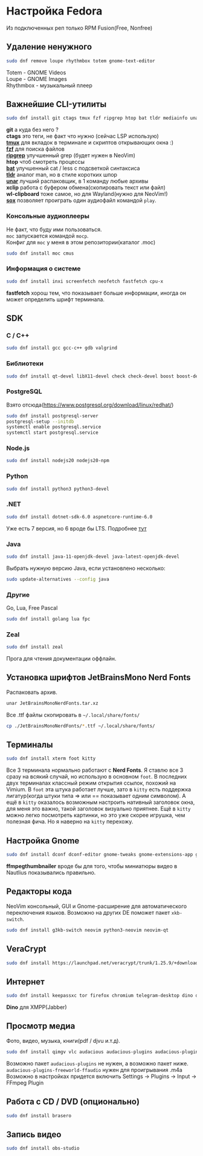 # Настройка Fedora

Из подключенных реп только RPM Fusion(Free, Nonfree)

## Удаление ненужного
```bash
sudo dnf remove loupe rhythmbox totem gnome-text-editor
```
Totem - GNOME Videos \
Loupe - GNOME Images \
Rhythmbox - музыкальный плеер

## Важнейшие CLI-утилиты

```bash
sudo dnf install git ctags tmux fzf ripgrep htop bat tldr mediainfo unar xclip wl-clipboard sox
```
__git__ а куда без него ? \
__ctags__ это теги, не факт что нужно (сейчас LSP использую) \
[__tmux__](https://github.com/tmux/tmux) для вкладок в терминале и скриптов открывающих окна :) \
[__fzf__](https://github.com/junegunn/fzf) для поиска файлов \
[__ripgrep__](https://github.com/BurntSushi/ripgrep) улучшенный grep (будет нужен в NeoVim) \
__htop__ чтоб смотреть процессы \
[__bat__](https://github.com/sharkdp/bat) улучшенный cat / less с подсветкой синтаксиса \
[__tldr__](https://github.com/tldr-pages/tldr-python-client) аналог man, но в стиле коротких шпор \
[__unar__](https://theunarchiver.com/command-line) лучший распаковщик, в 1 команду любые архивы \
__xclip__ работа с буфером обмена(скопировать текст или файл) \
__wl-clipboard__ тоже самое, но для Wayland(нужно для NeoVim!) \
[__sox__](https://sox.sourceforge.net) позволяет проиграть один аудиофайл командой `play`.

### Консольные аудиоплееры

Не факт, что буду ими пользоваться. \
`moc` запускается командой `mocp`. \
Конфиг для `moc` у меня в этом репозитории(каталог .moc)

```bash
sudo dnf install moc cmus
```

### Информация о системе

```bash
sudo dnf install inxi screenfetch neofetch fastfetch cpu-x
```

__fastfetch__ хорош тем, что показывает больше информации,
иногда он может определить шрифт терминала.

## SDK

### C / C++
```bash
sudo dnf install gcc gcc-c++ gdb valgrind
```

### Библиотеки
```bash
sudo dnf install qt-devel libX11-devel check check-devel boost boost-devel freeglut freeglut-devel
```

### PostgreSQL
Взято отсюда(https://www.postgresql.org/download/linux/redhat/)
```bash
sudo dnf install postgresql-server
postgresql-setup --initdb
systemctl enable postgresql.service
systemctl start postgresql.service
```

### Node.js
```bash
sudo dnf install nodejs20 nodejs20-npm
```

### Python
```bash
sudo dnf install python3 python3-devel
```

### .NET
```bash
sudo dnf install dotnet-sdk-6.0 aspnetcore-runtime-6.0
```

Уже есть 7 версия, но 6 вроде бы LTS.
Подробнее [тут](https://learn.microsoft.com/en-us/dotnet/core/install/linux-fedora)

### Java
```bash
sudo dnf install java-11-openjdk-devel java-latest-openjdk-devel
```

Выбрать нужную версию Java, если установлено несколько:
```bash
sudo update-alternatives --config java
```

### Другие
Go, Lua, Free Pascal
```bash
sudo dnf install golang lua fpc
```

### Zeal
```bash
sudo dnf install zeal
```

Прога для чтения документации оффлайн.


## Установка шрифтов JetBrainsMono Nerd Fonts

Распаковать архив.
```bash
unar JetBrainsMonoNerdFonts.tar.xz
```

Все .ttf файлы скопировать в `~/.local/share/fonts/`
```bash
cp ./JetBrainsMonoNerdFonts/*.ttf ~/.local/share/fonts/
```

## Терминалы

```bash
sudo dnf install xterm foot kitty
```

Все 3 терминала нормально работают с __Nerd Fonts__.
Я ставлю все 3 сразу на всякий случай, но использую в основном `foot`.
В последних двух терминалах классный режим открытия ссылок,
похожий на Vimium. В `foot` эта штука работает лучше,
зато в `kitty` есть поддержка лигатур(когда штуки типа => или == показывает одним символом).
А ещё в `kitty` оказалось возможным настроить нативный заголовок окна, для меня
это важно, такой заголовок визуально приятнее. Ещё в `kitty` можно легко посмотреть картинки,
но это уже скорее игрушка, чем полезная фича. Но я наверно на `kitty` перехожу.

## Настройка Gnome

```bash
sudo dnf install dconf dconf-editor gnome-tweaks gnome-extensions-app gnome-shell-extension-appindicator ffmpegthumbnailer
```
__ffmpegthumbnailer__ вроде бы для того, чтобы миниатюры видео в Nautlius показывались правильно.

## Редакторы кода
NeoVim консольный, GUI и
Gnome-расширение для автоматического переключения языков.
Возможно на других DE поможет пакет `xkb-switch`.

```bash
sudo dnf install g3kb-switch neovim python3-neovim neovim-qt
```


## VeraCrypt
```bash
sudo dnf install https://launchpad.net/veracrypt/trunk/1.25.9/+download/veracrypt-1.25.9-CentOS-8-x86_64.rpm
```

## Интернет

```bash
sudo dnf install keepassxc tor firefox chromium telegram-desktop dino discord qbittorrent
```
__Dino__ для XMPP(Jabber)


## Просмотр медиа

Фото, видео, музыка, книги(pdf / djvu и.т.д).

```bash
sudo dnf install qimgv vlc audacious audacious-plugins audacious-plugins-freeworld-ffaudio zathura zathura-plugins-all
```

Возможно пакет `audacious-plugins` не нужен, а возможно пакет ниже. \
`audacious-plugins-freeworld-ffaudio` нужен для проигрывания .m4a \
Возможно в настройках придется включить Settings -> Plugins -> Input -> FFmpeg Plugin

## Работа с CD / DVD (опционально)
```bash
sudo dnf install brasero
```

## Запись видео
```bash
sudo dnf install obs-studio
```
